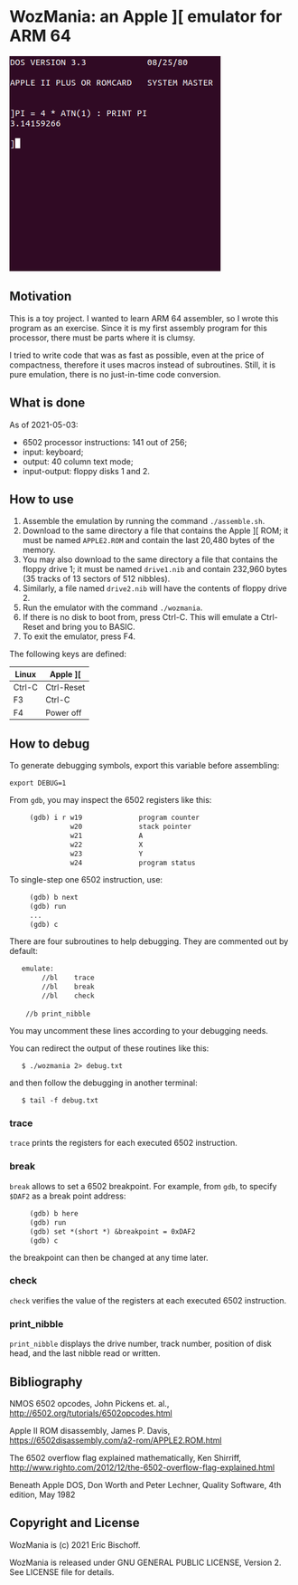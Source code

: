 # WozMania: an Apple ][ emulator for ARM 64

![DOS and Basic in wozmania](/wozmania-basic.png)

## Motivation

This is a toy project. I wanted to learn ARM 64 assembler, so I wrote this
program as an exercise. Since it is my first assembly program for this
processor, there must be parts where it is clumsy.

I tried to write code that was as fast as possible, even at the price of
compactness, therefore it uses macros instead of subroutines. Still, it is
pure emulation, there is no just-in-time code conversion.


## What is done

As of 2021-05-03:

* 6502 processor instructions: 141 out of 256;
* input: keyboard;
* output: 40 column text mode;
* input-output: floppy disks 1 and 2.


## How to use

1. Assemble the emulation by running the command `./assemble.sh`.
2. Download to the same directory a file that contains the
   Apple ][ ROM; it must be named `APPLE2.ROM` and contain the
   last 20,480 bytes of the memory.
3. You may also download to the same directory a file that contains
   the floppy drive 1; it must be named `drive1.nib` and contain
   232,960 bytes (35 tracks of 13 sectors of 512 nibbles).
4. Similarly, a file named `drive2.nib` will have the contents
   of floppy drive 2.
5. Run the emulator with the command `./wozmania`.
6. If there is no disk to boot from, press Ctrl-C.
   This will emulate a Ctrl-Reset and bring you to BASIC.
7. To exit the emulator, press F4.

The following keys are defined:

| Linux  | Apple ][   |
| ------ | ---------- |
| Ctrl-C | Ctrl-Reset |
| F3     | Ctrl-C     |
| F4     | Power off  |


## How to debug

To generate debugging symbols, export this variable before assembling:
```
export DEBUG=1
```

From `gdb`, you may inspect the 6502 registers like this:
```
     (gdb) i r w19              program counter
               w20              stack pointer
               w21              A
               w22              X
               w23              Y
               w24              program status
```

To single-step one 6502 instruction, use:
```
     (gdb) b next
     (gdb) run
     ...
     (gdb) c
```

There are four subroutines to help debugging.
They are commented out by default:
```
   emulate:
        //bl    trace
        //bl    break
        //bl    check

	//b	print_nibble
```
You may uncomment these lines according to your debugging needs.

You can redirect the output of these routines like this:
```
   $ ./wozmania 2> debug.txt
```
and then follow the debugging in another terminal:
```
   $ tail -f debug.txt
```

### trace

`trace` prints the registers for each executed 6502 instruction.

### break

`break` allows to set a 6502 breakpoint. For example, from `gdb`, to specify
`$DAF2` as a break point address:
```
     (gdb) b here
     (gdb) run
     (gdb) set *(short *) &breakpoint = 0xDAF2
     (gdb) c
```
the breakpoint can then be changed at any time later.

### check

`check` verifies the value of the registers at each executed 6502 instruction.

### print_nibble

`print_nibble` displays the drive number, track number, position of disk head, and the last nibble read or written.


## Bibliography

NMOS 6502 opcodes,
John Pickens et. al.,
http://6502.org/tutorials/6502opcodes.html

Apple II ROM disassembly,
James P. Davis,
https://6502disassembly.com/a2-rom/APPLE2.ROM.html

The 6502 overflow flag explained mathematically,
Ken Shirriff,
http://www.righto.com/2012/12/the-6502-overflow-flag-explained.html

Beneath Apple DOS,
Don Worth and Peter Lechner,
Quality Software, 4th edition, May 1982


## Copyright and License

WozMania is (c) 2021 Eric Bischoff.

WozMania is released under GNU GENERAL PUBLIC LICENSE, Version 2.
See LICENSE file for details.

